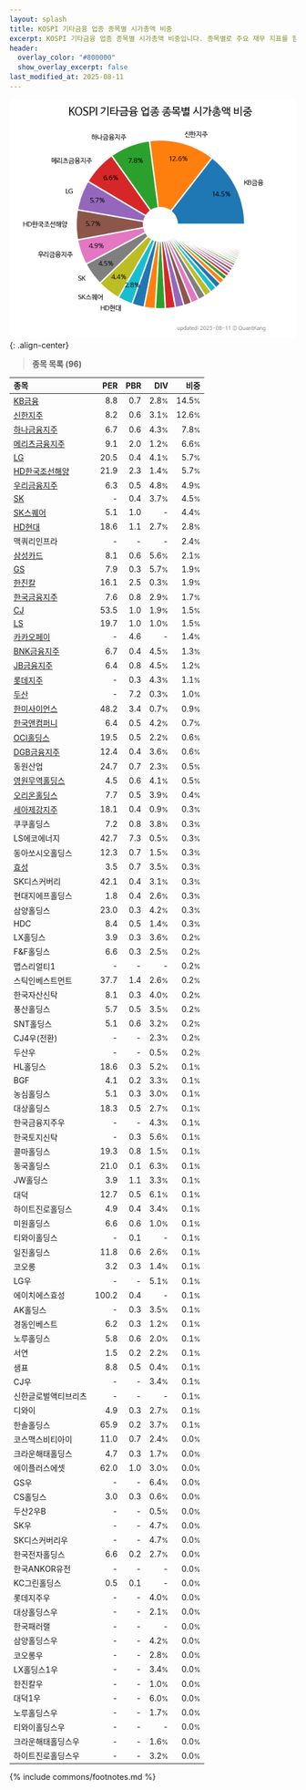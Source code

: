 ```yaml
---
layout: splash
title: KOSPI 기타금융 업종 종목별 시가총액 비중
excerpt: KOSPI 기타금융 업종 종목별 시가총액 비중입니다. 종목별로 주요 재무 지표를 함께 표시합니다.
header:
  overlay_color: "#800000"
  show_overlay_excerpt: false
last_modified_at: 2025-08-11
---
```



![KOSPI 기타금융 업종 종목별 시가총액 비중](/stats/sector/images/kospi_업종_기타금융_종목.png){: .align-center}


> **종목 목록 (96)**<a id="list"></a>

| **종목** | **PER** | **PBR** | **DIV** | **비중** |
| :------- | ------: | ------: | ------: | -------: |
| [KB금융](/105560/) | 8.8 | 0.7 | 2.8<small>%</small> | 14.5<small>%</small> |
| [신한지주](/055550/) | 8.2 | 0.6 | 3.1<small>%</small> | 12.6<small>%</small> |
| [하나금융지주](/086790/) | 6.7 | 0.6 | 4.3<small>%</small> | 7.8<small>%</small> |
| [메리츠금융지주](/138040/) | 9.1 | 2.0 | 1.2<small>%</small> | 6.6<small>%</small> |
| [LG](/003550/) | 20.5 | 0.4 | 4.1<small>%</small> | 5.7<small>%</small> |
| [HD한국조선해양](/009540/) | 21.9 | 2.3 | 1.4<small>%</small> | 5.7<small>%</small> |
| [우리금융지주](/316140/) | 6.3 | 0.5 | 4.8<small>%</small> | 4.9<small>%</small> |
| [SK](/034730/) | - | 0.4 | 3.7<small>%</small> | 4.5<small>%</small> |
| [SK스퀘어](/402340/) | 5.1 | 1.0 | - | 4.4<small>%</small> |
| [HD현대](/267250/) | 18.6 | 1.1 | 2.7<small>%</small> | 2.8<small>%</small> |
| 맥쿼리인프라 | - | - | - | 2.4<small>%</small> |
| [삼성카드](/029780/) | 8.1 | 0.6 | 5.6<small>%</small> | 2.1<small>%</small> |
| [GS](/078930/) | 7.9 | 0.3 | 5.7<small>%</small> | 1.9<small>%</small> |
| [한진칼](/180640/) | 16.1 | 2.5 | 0.3<small>%</small> | 1.9<small>%</small> |
| [한국금융지주](/071050/) | 7.6 | 0.8 | 2.9<small>%</small> | 1.7<small>%</small> |
| [CJ](/001040/) | 53.5 | 1.0 | 1.9<small>%</small> | 1.5<small>%</small> |
| [LS](/006260/) | 19.7 | 1.0 | 1.0<small>%</small> | 1.5<small>%</small> |
| [카카오페이](/377300/) | - | 4.6 | - | 1.4<small>%</small> |
| [BNK금융지주](/138930/) | 6.7 | 0.4 | 4.5<small>%</small> | 1.3<small>%</small> |
| [JB금융지주](/175330/) | 6.4 | 0.8 | 4.5<small>%</small> | 1.2<small>%</small> |
| [롯데지주](/004990/) | - | 0.3 | 4.3<small>%</small> | 1.1<small>%</small> |
| [두산](/000150/) | - | 7.2 | 0.3<small>%</small> | 1.0<small>%</small> |
| [한미사이언스](/008930/) | 48.2 | 3.4 | 0.7<small>%</small> | 0.9<small>%</small> |
| [한국앤컴퍼니](/000240/) | 6.4 | 0.5 | 4.2<small>%</small> | 0.7<small>%</small> |
| [OCI홀딩스](/010060/) | 19.5 | 0.5 | 2.2<small>%</small> | 0.6<small>%</small> |
| [DGB금융지주](/139130/) | 12.4 | 0.4 | 3.6<small>%</small> | 0.6<small>%</small> |
| 동원산업 | 24.7 | 0.7 | 2.3<small>%</small> | 0.5<small>%</small> |
| [영원무역홀딩스](/009970/) | 4.5 | 0.6 | 4.1<small>%</small> | 0.5<small>%</small> |
| [오리온홀딩스](/001800/) | 7.7 | 0.5 | 3.9<small>%</small> | 0.4<small>%</small> |
| [세아제강지주](/003030/) | 18.1 | 0.4 | 0.9<small>%</small> | 0.3<small>%</small> |
| 쿠쿠홀딩스 | 7.2 | 0.8 | 3.8<small>%</small> | 0.3<small>%</small> |
| LS에코에너지 | 42.7 | 7.3 | 0.5<small>%</small> | 0.3<small>%</small> |
| 동아쏘시오홀딩스 | 12.3 | 0.7 | 1.5<small>%</small> | 0.3<small>%</small> |
| [효성](/004800/) | 3.5 | 0.7 | 3.5<small>%</small> | 0.3<small>%</small> |
| SK디스커버리 | 42.1 | 0.4 | 3.1<small>%</small> | 0.3<small>%</small> |
| 현대지에프홀딩스 | 1.8 | 0.4 | 2.6<small>%</small> | 0.3<small>%</small> |
| 삼양홀딩스 | 23.0 | 0.3 | 4.2<small>%</small> | 0.3<small>%</small> |
| HDC | 8.4 | 0.5 | 1.4<small>%</small> | 0.3<small>%</small> |
| LX홀딩스 | 3.9 | 0.3 | 3.6<small>%</small> | 0.2<small>%</small> |
| F&F홀딩스 | 6.6 | 0.3 | 2.5<small>%</small> | 0.2<small>%</small> |
| 맵스리얼티1 | - | - | - | 0.2<small>%</small> |
| 스틱인베스트먼트 | 37.7 | 1.4 | 2.6<small>%</small> | 0.2<small>%</small> |
| 한국자산신탁 | 8.1 | 0.3 | 4.0<small>%</small> | 0.2<small>%</small> |
| 풍산홀딩스 | 5.7 | 0.5 | 3.5<small>%</small> | 0.2<small>%</small> |
| SNT홀딩스 | 5.1 | 0.6 | 3.2<small>%</small> | 0.2<small>%</small> |
| CJ4우(전환) | - | - | 2.3<small>%</small> | 0.2<small>%</small> |
| 두산우 | - | - | 0.5<small>%</small> | 0.2<small>%</small> |
| HL홀딩스 | 18.6 | 0.3 | 5.2<small>%</small> | 0.1<small>%</small> |
| BGF | 4.1 | 0.2 | 3.3<small>%</small> | 0.1<small>%</small> |
| 농심홀딩스 | 5.1 | 0.3 | 3.0<small>%</small> | 0.1<small>%</small> |
| 대상홀딩스 | 18.3 | 0.5 | 2.7<small>%</small> | 0.1<small>%</small> |
| 한국금융지주우 | - | - | 4.3<small>%</small> | 0.1<small>%</small> |
| 한국토지신탁 | - | 0.3 | 5.6<small>%</small> | 0.1<small>%</small> |
| 콜마홀딩스 | 19.3 | 0.8 | 1.5<small>%</small> | 0.1<small>%</small> |
| 동국홀딩스 | 21.0 | 0.1 | 6.3<small>%</small> | 0.1<small>%</small> |
| JW홀딩스 | 3.9 | 1.1 | 3.3<small>%</small> | 0.1<small>%</small> |
| 대덕 | 12.7 | 0.5 | 6.1<small>%</small> | 0.1<small>%</small> |
| 하이트진로홀딩스 | 4.9 | 0.4 | 3.4<small>%</small> | 0.1<small>%</small> |
| 미원홀딩스 | 6.6 | 0.6 | 1.0<small>%</small> | 0.1<small>%</small> |
| 티와이홀딩스 | - | 0.1 | - | 0.1<small>%</small> |
| 일진홀딩스 | 11.8 | 0.6 | 2.6<small>%</small> | 0.1<small>%</small> |
| 코오롱 | 3.2 | 0.3 | 1.4<small>%</small> | 0.1<small>%</small> |
| LG우 | - | - | 5.1<small>%</small> | 0.1<small>%</small> |
| 에이치에스효성 | 100.2 | 0.4 | - | 0.1<small>%</small> |
| AK홀딩스 | - | 0.3 | 3.5<small>%</small> | 0.1<small>%</small> |
| 경동인베스트 | 6.2 | 0.3 | 1.2<small>%</small> | 0.1<small>%</small> |
| 노루홀딩스 | 5.8 | 0.6 | 2.0<small>%</small> | 0.1<small>%</small> |
| 서연 | 1.5 | 0.2 | 2.2<small>%</small> | 0.1<small>%</small> |
| 샘표 | 8.8 | 0.5 | 0.4<small>%</small> | 0.1<small>%</small> |
| CJ우 | - | - | 3.4<small>%</small> | 0.1<small>%</small> |
| 신한글로벌액티브리츠 | - | - | - | 0.1<small>%</small> |
| 디와이 | 4.9 | 0.3 | 2.7<small>%</small> | 0.1<small>%</small> |
| 한솔홀딩스 | 65.9 | 0.2 | 3.7<small>%</small> | 0.1<small>%</small> |
| 코스맥스비티아이 | 11.0 | 0.7 | 2.4<small>%</small> | 0.0<small>%</small> |
| 크라운해태홀딩스 | 4.7 | 0.3 | 1.7<small>%</small> | 0.0<small>%</small> |
| 에이플러스에셋 | 62.0 | 1.0 | 3.0<small>%</small> | 0.0<small>%</small> |
| GS우 | - | - | 6.4<small>%</small> | 0.0<small>%</small> |
| CS홀딩스 | 3.0 | 0.3 | 0.6<small>%</small> | 0.0<small>%</small> |
| 두산2우B | - | - | 0.5<small>%</small> | 0.0<small>%</small> |
| SK우 | - | - | 4.7<small>%</small> | 0.0<small>%</small> |
| SK디스커버리우 | - | - | 4.7<small>%</small> | 0.0<small>%</small> |
| 한국전자홀딩스 | 6.6 | 0.2 | 2.7<small>%</small> | 0.0<small>%</small> |
| 한국ANKOR유전 | - | - | - | 0.0<small>%</small> |
| KC그린홀딩스 | 0.5 | 0.1 | - | 0.0<small>%</small> |
| 롯데지주우 | - | - | 4.0<small>%</small> | 0.0<small>%</small> |
| 대상홀딩스우 | - | - | 2.1<small>%</small> | 0.0<small>%</small> |
| 한국패러랠 | - | - | - | 0.0<small>%</small> |
| 삼양홀딩스우 | - | - | 4.2<small>%</small> | 0.0<small>%</small> |
| 코오롱우 | - | - | 2.8<small>%</small> | 0.0<small>%</small> |
| LX홀딩스1우 | - | - | 3.4<small>%</small> | 0.0<small>%</small> |
| 한진칼우 | - | - | 1.0<small>%</small> | 0.0<small>%</small> |
| 대덕1우 | - | - | 6.0<small>%</small> | 0.0<small>%</small> |
| 노루홀딩스우 | - | - | 1.7<small>%</small> | 0.0<small>%</small> |
| 티와이홀딩스우 | - | - | - | 0.0<small>%</small> |
| 크라운해태홀딩스우 | - | - | 1.6<small>%</small> | 0.0<small>%</small> |
| 하이트진로홀딩스우 | - | - | 3.2<small>%</small> | 0.0<small>%</small> |

{% include commons/footnotes.md %}